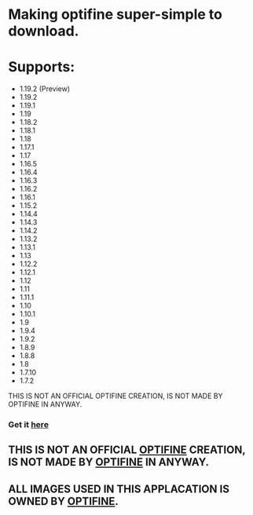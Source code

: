 # Making optifine super-simple to download.
# Supports:
- 1.19.2 (Preview)
- 1.19.2
- 1.19.1
- 1.19
- 1.18.2
- 1.18.1
- 1.18
- 1.17.1
- 1.17
- 1.16.5
- 1.16.4
- 1.16.3
- 1.16.2
- 1.16.1
- 1.15.2
- 1.14.4
- 1.14.3
- 1.14.2
- 1.13.2
- 1.13.1
- 1.13
- 1.12.2
- 1.12.1
- 1.12
- 1.11
- 1.11.1
- 1.10
- 1.10.1
- 1.9
- 1.9.4
- 1.9.2
- 1.8.9
- 1.8.8
- 1.8
- 1.7.10
- 1.7.2


THIS IS NOT AN OFFICIAL OPTIFINE CREATION, IS NOT MADE BY OPTIFINE IN ANYWAY.

### Get it [here](https://github.com/Bossgamerteam/optifine-installer/releases)
## **THIS IS NOT AN OFFICIAL [OPTIFINE](https://optifine.net) CREATION, IS NOT MADE BY [OPTIFINE](https://optifine.net) IN ANYWAY.**
## **ALL IMAGES USED IN THIS APPLACATION IS OWNED BY [OPTIFINE](https://optifine.net).**

